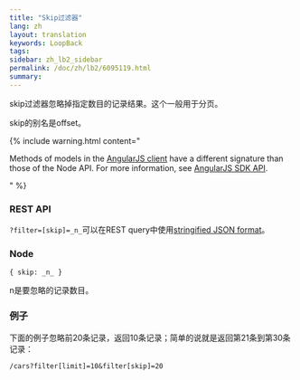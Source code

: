 ```yaml
---
title: "Skip过滤器"
lang: zh
layout: translation
keywords: LoopBack
tags:
sidebar: zh_lb2_sidebar
permalink: /doc/zh/lb2/6095119.html
summary:
---
```


skip过滤器忽略掉指定数目的记录结果。这个一般用于分页。

skip的别名是offset。

{% include warning.html content="

Methods of models in the [AngularJS client](https://docs.strongloop.com/display/zh/AngularJS+JavaScript+SDK) have a different signature than those of the Node API. For more information, see [AngularJS SDK API](http://apidocs.strongloop.com/loopback-sdk-angular/).

" %}

### REST API

`?filter=[skip]=_n_`可以在REST query中使用[stringified JSON format](Querying-data.html#Queryingdata-UsingstringifiedJSONinRESTqueries)。

### Node

`{ skip: _n_ }`

n是要忽略的记录数目。

### 例子

下面的例子忽略前20条记录，返回10条记录；简单的说就是返回第21条到第30条记录：

`/cars?filter[limit]=10&filter[skip]=20`
